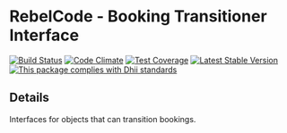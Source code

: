 # RebelCode - Booking Transitioner Interface

[![Build Status](https://travis-ci.org/RebelCode/booking-transitioner-interface.svg?branch=develop)](https://travis-ci.org/RebelCode/booking-transitioner-interface)
[![Code Climate](https://codeclimate.com/github/RebelCode/booking-transitioner-interface/badges/gpa.svg)](https://codeclimate.com/github/RebelCode/booking-transitioner-interface)
[![Test Coverage](https://codeclimate.com/github/RebelCode/booking-transitioner-interface/badges/coverage.svg)](https://codeclimate.com/github/RebelCode/booking-transitioner-interface/coverage)
[![Latest Stable Version](https://poser.pugx.org/rebelcode/booking-transitioner-interface/version)](https://packagist.org/packages/rebelcode/booking-transitioner-interface)
[![This package complies with Dhii standards](https://img.shields.io/badge/Dhii-Compliant-green.svg?style=flat-square)][Dhii]

## Details
Interfaces for objects that can transition bookings.


[Dhii]:                                                         https://github.com/Dhii/dhii
